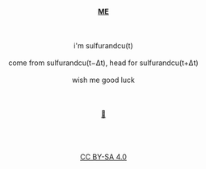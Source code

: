 <br>
<center><a href="https://sulfurandcu.github.io/"><b>ME</b></a></center>
<br>
<br>
<br>
<center>i'm sulfurandcu(t)</center>
<br>
<center>come from sulfurandcu(t−Δt), head for sulfurandcu(t+Δt)</center>
<br>
<center>wish me good luck</center>
<br>
<br>
<br>
<center></center>
<center><a href="#/links">🔘</a></center>
<br>
<br>
<br>
<br>
<center><a href="https://creativecommons.org/licenses/by-sa/4.0/">CC BY-SA 4.0</a></center>
